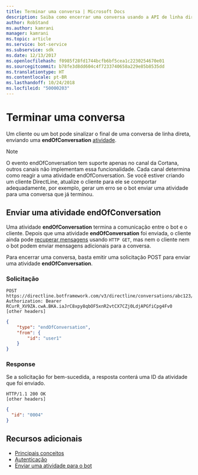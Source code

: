 ```yaml
---
title: Terminar uma conversa | Microsoft Docs
description: Saiba como encerrar uma conversa usando a API de linha direta v3.0.
author: RobStand
ms.author: kamrani
manager: kamrani
ms.topic: article
ms.service: bot-service
ms.subservice: sdk
ms.date: 12/13/2017
ms.openlocfilehash: f0985f28fd1744bcfb6bf5cea1c2230254670e01
ms.sourcegitcommit: b78fe3d8dd604c4f7233740658a229e85b8535dd
ms.translationtype: HT
ms.contentlocale: pt-BR
ms.lasthandoff: 10/24/2018
ms.locfileid: "50000203"
---
```

# <a name="end-a-conversation"></a>Terminar uma conversa

Um cliente ou um bot pode sinalizar o final de uma conversa de linha direta, enviando uma **endOfConversation** [atividade](bot-framework-rest-connector-activities.md). 

> [!NOTE] 
> O evento endOfConversation tem suporte apenas no canal da Cortana, outros canais não implementam essa funcionalidade. Cada canal determina como reagir a uma atividade endOfConversation. Se você estiver criando um cliente DirectLine, atualize o cliente para ele se comportar adequadamente, por exemplo, gerar um erro se o bot enviar uma atividade para uma conversa que já terminou.

## <a name="send-an-endofconversation-activity"></a>Enviar uma atividade endOfConversation

Uma atividade **endOfConversation** termina a comunicação entre o bot e o cliente. Depois que uma atividade **endOfConversation** foi enviada, o cliente ainda pode [recuperar mensagens](bot-framework-rest-direct-line-3-0-receive-activities.md#http-get) usando `HTTP GET`, mas nem o cliente nem o bot podem enviar mensagens adicionais para a conversa. 

Para encerrar uma conversa, basta emitir uma solicitação POST para enviar uma atividade **endOfConversation**.

### <a name="request"></a>Solicitação

```http
POST https://directline.botframework.com/v3/directline/conversations/abc123/activities
Authorization: Bearer RCurR_XV9ZA.cwA.BKA.iaJrC8xpy8qbOF5xnR2vtCX7CZj0LdjAPGfiCpg4Fv0
[other headers]
```

```json
{
    "type": "endOfConversation",
    "from": {
        "id": "user1"
    }
}
```

### <a name="response"></a>Response

Se a solicitação for bem-sucedida, a resposta conterá uma ID da atividade que foi enviado.

```http
HTTP/1.1 200 OK
[other headers]
```

```json
{
  "id": "0004"
}
```

## <a name="additional-resources"></a>Recursos adicionais

- [Principais conceitos](bot-framework-rest-direct-line-3-0-concepts.md)
- [Autenticação](bot-framework-rest-direct-line-3-0-authentication.md)
- [Enviar uma atividade para o bot](bot-framework-rest-direct-line-3-0-send-activity.md)
